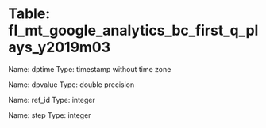 Table: fl_mt_google_analytics_bc_first_q_plays_y2019m03
=======================================================

Name: dptime
Type: timestamp without time zone

Name: dpvalue
Type: double precision

Name: ref_id
Type: integer

Name: step
Type: integer

